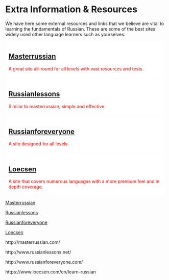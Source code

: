 <h1> Extra Information & Resources</h1>

<p>We have here some external resources and links that we believe are vital to learning the fundamentals of Russian. These are some of the best sites widely used other language learners such as yourselves.</p>

<head>
<style>
.sites {
  background-color: white;
  color: red;
  margin: 5px;
  padding: 5px;
}
</style>
</head>
<body>

<div class="sites">
<h2><a href="http://masterrussian.com//" target="_blank">Masterrussian</a> </h2>
<p>A great site all-round for all levels with vast resources and tests. </p>
</div> 

<div class="sites">
<h2><a href="http://www.russianlessons.net/" target="_blank">Russianlessons</a></h2>
<p>Similar to masterrussian, simple and effective. </p>
</div>

<div class="sites">
<h2><a href="http://www.russianforeveryone.com/" target="_blank">Russianforeveryone</a></h2>
<p>A site designed for all levels.</p>
</div>

<div class="sites">
<h2><a href="https://www.loecsen.com/en/learn-russian" target="_blank">Loecsen</a></h2>
<p> A site that covers numerous languages with a more premium feel and in depth coverage.</p>
</div>

</body>

<p>
<a href="http://masterrussian.com//" target="_blank">Masterrussian</a> 
</p>
<p>
<a href="http://www.russianlessons.net/" target="_blank">Russianlessons</a> 
</p>
<p>
<a href="http://www.russianforeveryone.com/" target="_blank">Russianforeveryone</a> 
</p>
<p>
<a href="https://www.loecsen.com/en/learn-russian" target="_blank">Loecsen</a> 
</p>

<p> http://masterrussian.com/ </p>
<p> http://www.russianlessons.net/ </p>
<p> http://www.russianforeveryone.com/ </p>
<p> https://www.loecsen.com/en/learn-russian </p>


